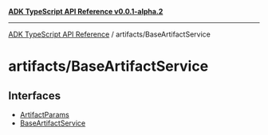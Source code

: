 [**ADK TypeScript API Reference v0.0.1-alpha.2**](../../README.md)

***

[ADK TypeScript API Reference](../../modules.md) / artifacts/BaseArtifactService

# artifacts/BaseArtifactService

## Interfaces

- [ArtifactParams](interfaces/ArtifactParams.md)
- [BaseArtifactService](interfaces/BaseArtifactService.md)
